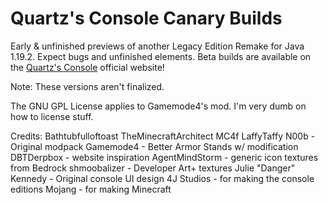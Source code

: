 # Quartz's Console Canary Builds
Early & unfinished previews of another Legacy Edition Remake for Java 1.19.2. Expect bugs and unfinished elements.
Beta builds are available on the [Quartz's Console](https://quartzsconsole.novassite.net) official website!

Note: These versions aren't finalized.

The GNU GPL License applies to Gamemode4's mod. I'm very dumb on how to license stuff.

Credits:
Bathtubfulloftoast
TheMinecraftArchitect
MC4f
LaffyTaffy
N00b - Original modpack
Gamemode4 - Better Armor Stands w/ modification
DBTDerpbox - website inspiration
AgentMindStorm - generic icon textures from Bedrock
shmoobalizer - Developer Art+ textures
Julie "Danger" Kennedy - Original console UI design
4J Studios - for making the console editions
Mojang - for making Minecraft
